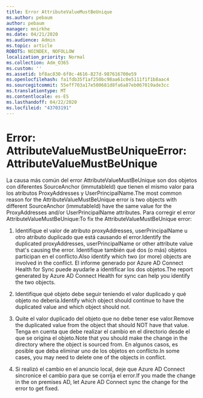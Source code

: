 ```yaml
---
title: Error AttributeValueMustBeUnique
ms.author: pebaum
author: pebaum
manager: mnirkhe
ms.date: 04/21/2020
ms.audience: Admin
ms.topic: article
ROBOTS: NOINDEX, NOFOLLOW
localization_priority: Normal
ms.collection: Adm_O365
ms.custom: ''
ms.assetid: bf8ac830-6f0c-4616-827d-987616700e59
ms.openlocfilehash: fa1fdb35f1af250bc98aa61c0e5111f1f1b8aac4
ms.sourcegitcommit: 55eff703a17e500681d8fa6a87eb067019ade3cc
ms.translationtype: MT
ms.contentlocale: es-ES
ms.lasthandoff: 04/22/2020
ms.locfileid: "43703191"
---
```

# <a name="error-attributevaluemustbeunique"></a><span data-ttu-id="11ab0-102">Error: AttributeValueMustBeUnique</span><span class="sxs-lookup"><span data-stu-id="11ab0-102">Error: AttributeValueMustBeUnique</span></span>

<span data-ttu-id="11ab0-103">La causa más común del error AttributeValueMustBeUnique son dos objetos con diferentes SourceAnchor (immutableId) que tienen el mismo valor para los atributos ProxyAddresses y UserPrincipalName.</span><span class="sxs-lookup"><span data-stu-id="11ab0-103">The most common reason for the AttributeValueMustBeUnique error is two objects with different SourceAnchor (immutableId) have the same value for the ProxyAddresses and/or UserPrincipalName attributes.</span></span> <span data-ttu-id="11ab0-104">Para corregir el error AttributeValueMustBeUnique:</span><span class="sxs-lookup"><span data-stu-id="11ab0-104">To fix the AttributeValueMustBeUnique error:</span></span>
  
1. <span data-ttu-id="11ab0-105">Identifique el valor de atributo proxyAddresses, userPrincipalName u otro atributo duplicado que está causando el error.</span><span class="sxs-lookup"><span data-stu-id="11ab0-105">Identify the duplicated proxyAddresses, userPrincipalName or other attribute value that's causing the error.</span></span> <span data-ttu-id="11ab0-106">Identifique también qué dos (o más) objetos participan en el conflicto.</span><span class="sxs-lookup"><span data-stu-id="11ab0-106">Also identify which two (or more) objects are involved in the conflict.</span></span> <span data-ttu-id="11ab0-107">El informe generado por Azure AD Connect Health for Sync puede ayudarle a identificar los dos objetos.</span><span class="sxs-lookup"><span data-stu-id="11ab0-107">The report generated by Azure AD Connect Health for sync can help you identify the two objects.</span></span>
    
2. <span data-ttu-id="11ab0-108">Identifique qué objeto debe seguir teniendo el valor duplicado y qué objeto no debería.</span><span class="sxs-lookup"><span data-stu-id="11ab0-108">Identify which object should continue to have the duplicated value and which object should not.</span></span>
    
3. <span data-ttu-id="11ab0-109">Quite el valor duplicado del objeto que no debe tener ese valor.</span><span class="sxs-lookup"><span data-stu-id="11ab0-109">Remove the duplicated value from the object that should NOT have that value.</span></span> <span data-ttu-id="11ab0-110">Tenga en cuenta que debe realizar el cambio en el directorio desde el que se origina el objeto.</span><span class="sxs-lookup"><span data-stu-id="11ab0-110">Note that you should make the change in the directory where the object is sourced from.</span></span> <span data-ttu-id="11ab0-111">En algunos casos, es posible que deba eliminar uno de los objetos en conflicto.</span><span class="sxs-lookup"><span data-stu-id="11ab0-111">In some cases, you may need to delete one of the objects in conflict.</span></span>
    
4. <span data-ttu-id="11ab0-112">Si realizó el cambio en el anuncio local, deje que Azure AD Connect sincronice el cambio para que se corrija el error.</span><span class="sxs-lookup"><span data-stu-id="11ab0-112">If you made the change in the on premises AD, let Azure AD Connect sync the change for the error to get fixed.</span></span>
    

